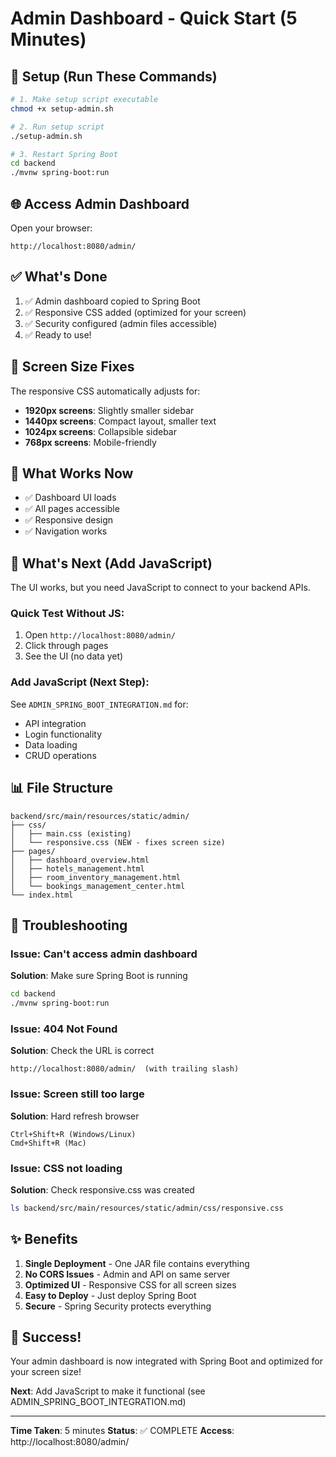 # Admin Dashboard - Quick Start (5 Minutes)

## 🚀 Setup (Run These Commands)

```bash
# 1. Make setup script executable
chmod +x setup-admin.sh

# 2. Run setup script
./setup-admin.sh

# 3. Restart Spring Boot
cd backend
./mvnw spring-boot:run
```

## 🌐 Access Admin Dashboard

Open your browser:
```
http://localhost:8080/admin/
```

## ✅ What's Done

1. ✅ Admin dashboard copied to Spring Boot
2. ✅ Responsive CSS added (optimized for your screen)
3. ✅ Security configured (admin files accessible)
4. ✅ Ready to use!

## 📐 Screen Size Fixes

The responsive CSS automatically adjusts for:
- **1920px screens**: Slightly smaller sidebar
- **1440px screens**: Compact layout, smaller text
- **1024px screens**: Collapsible sidebar
- **768px screens**: Mobile-friendly

## 🎯 What Works Now

- ✅ Dashboard UI loads
- ✅ All pages accessible
- ✅ Responsive design
- ✅ Navigation works

## 🔧 What's Next (Add JavaScript)

The UI works, but you need JavaScript to connect to your backend APIs.

### Quick Test Without JS:
1. Open `http://localhost:8080/admin/`
2. Click through pages
3. See the UI (no data yet)

### Add JavaScript (Next Step):
See `ADMIN_SPRING_BOOT_INTEGRATION.md` for:
- API integration
- Login functionality
- Data loading
- CRUD operations

## 📊 File Structure

```
backend/src/main/resources/static/admin/
├── css/
│   ├── main.css (existing)
│   └── responsive.css (NEW - fixes screen size)
├── pages/
│   ├── dashboard_overview.html
│   ├── hotels_management.html
│   ├── room_inventory_management.html
│   └── bookings_management_center.html
└── index.html
```

## 🐛 Troubleshooting

### Issue: Can't access admin dashboard
**Solution**: Make sure Spring Boot is running
```bash
cd backend
./mvnw spring-boot:run
```

### Issue: 404 Not Found
**Solution**: Check the URL is correct
```
http://localhost:8080/admin/  (with trailing slash)
```

### Issue: Screen still too large
**Solution**: Hard refresh browser
```
Ctrl+Shift+R (Windows/Linux)
Cmd+Shift+R (Mac)
```

### Issue: CSS not loading
**Solution**: Check responsive.css was created
```bash
ls backend/src/main/resources/static/admin/css/responsive.css
```

## ✨ Benefits

1. **Single Deployment** - One JAR file contains everything
2. **No CORS Issues** - Admin and API on same server
3. **Optimized UI** - Responsive CSS for all screen sizes
4. **Easy to Deploy** - Just deploy Spring Boot
5. **Secure** - Spring Security protects everything

## 🎉 Success!

Your admin dashboard is now integrated with Spring Boot and optimized for your screen size!

**Next**: Add JavaScript to make it functional (see ADMIN_SPRING_BOOT_INTEGRATION.md)

---

**Time Taken**: 5 minutes
**Status**: ✅ COMPLETE
**Access**: http://localhost:8080/admin/
